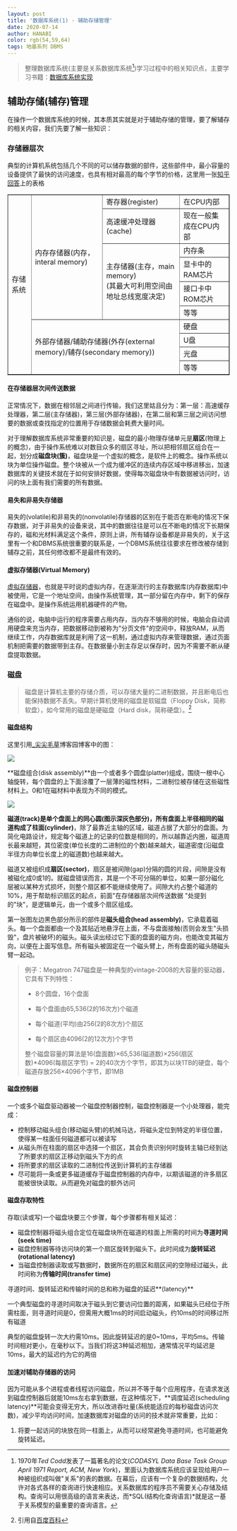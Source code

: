 ```yaml
---
layout: post
title: '数据库系统(1) - 辅助存储管理'
date: 2020-07-14
author: HANABI
color: rgb(54,59,64)
tags: 地基系列 DBMS
---
```


> 整理数据库系统(主要是关系数据库系统[^1])学习过程中的相关知识点，主要学习书籍：[数据库系统实现](https://book.douban.com/subject/4838430/)

## 辅助存储(辅存)管理

在操作一个数据库系统的时候，其本质其实就是对于辅助存储的管理，要了解辅存的相关内容，我们先要了解一些知识：

### 存储器层次

典型的计算机系统包括几个不同的可以储存数据的部件，这些部件中，最小容量的设备提供了最快的访问速度，也具有相对最高的每个字节的价格，这里用一张[知乎回答](https://www.zhihu.com/question/28445273/answer/143956523)上的表格

<table border="1">
    <tr>
        <td rowspan="10">
            存储系统
        </td>
        <td rowspan="6">
            内存存储器(内存，interal memory)
        </td>
        <td>寄存器(register)</td>
        <td>在CPU内部</td>
    </tr>
    <tr>
        <td>高速缓冲处理器(cache)</td>
        <td>现在一般集成在CPU内部</td>
    </tr>
    <tr>
        <td rowspan="4">主存储器(主存，main memory)<br>
            (其最大可利用空间由地址总线宽度决定)
        </td>
        <td>内存条</td>
    </tr>
    <tr>
        <td>显卡中的RAM芯片</td>
    </tr>
    <tr>
        <td>接口卡中ROM芯片</td>
    </tr>
    <tr>
        <td>等等</td>
    </tr>
    <tr>
        <td rowspan="4" colspan="2">外部存储器/辅助存储器(外存(external memory)/辅存(secondary memory))</td>
        <td>
            硬盘
        </td>
    </tr>
    <tr>
        <td>U盘</td>
    </tr>
    <tr>
        <td>光盘</td>
    </tr>
    <tr>
        <td>等等</td>
    </tr>
</table>


#### 在存储器层次间传送数据 

正常情况下，数据在相邻层之间进行传输，我们这里姑且分为：第一层：高速缓存处理器，第二层(主存储器)，第三层(外部存储器)，在第二层和第三层之间访问想要的数据或查找指定的位置用于存储数据会耗费大量时间。

对于理解数据库系统非常重要的知识是，磁盘的最小物理存储单元是**扇区**(物理上的概念)，由于操作系统难以对数目众多的扇区寻址，所以把相邻扇区组合在一起，划分成**磁盘块(簇)**，磁盘块是一个虚拟的概念，是软件上的概念。操作系统以块为单位操作磁盘。整个块被从一个成为缓冲区的连续内存区域中移进移出，加速数据库的关键技术就在于如何安排好数据，使得每次磁盘块中有数据被访问时，访问的块上面有我们需要的所有数据。

#### 易失和非易失存储器

易失的(volatile)和非易失的(nonvolatile)存储器的区别在于能否在断电的情况下保存数据，对于非易失的设备来说，其中的数据往往是可以在不断电的情况下长期保存的，磁和光材料满足这个条件，原则上讲，所有辅存设备都是非易失的，关于这里有一个和DBMS系统很重要的联系是，一个DBMS系统往往要求在修改被存储到辅存之前，其任何修改都不是最终有效的。

#### 虚拟存储器(Virtual Memory)

[虚拟存储器](https://baike.baidu.com/item/%E8%99%9A%E6%8B%9F%E5%86%85%E5%AD%98)，也就是平时说的虚拟内存，在逐渐流行的主存数据库(内存数据库)中被使用，它是一个地址空间，由操作系统管理，其一部分留在内存中，剩下的保存在磁盘中。是操作系统运用机器硬件的产物。

通俗的说，电脑中运行的程序需要占用内存，当内存不够用的时候，电脑会自动调用硬盘来充当内存，把数据移动到被称为"分页文件"的空间中，释放RAM，从而继续工作，内存数据库就是利用了这一机制，通过虚拟内存来管理数据，通过页面机制把需要的数据带到主存。在数据量小到主存足以保存时，因为不需要不断从硬盘提取数据。



### 磁盘

> 磁盘是计算机主要的存储介质，可以存储大量的二进制数据，并且断电后也能保持数据不丢失。早期计算机使用的磁盘是软磁盘（Floppy Disk，简称软盘），如今常用的磁盘是硬磁盘（Hard disk，简称硬盘）。[^2]

#### 磁盘结构

这里引用[_尖尖毛草](https://www.cnblogs.com/jjmcao/p/9506595.html)博客园博客中的图：

![](/assets/img/database-1.gif)

**磁盘组合(disk assembly)**由一个或者多个圆盘(platter)组成，围绕一根中心轴旋转，每个圆盘的上下面涂覆了一层薄的磁性材料，二进制位被存储在这些磁性材料上。0和1在磁材料中表现为不同的模式。



![](/assets/img/database-2.gif)	

**磁道(track)**是单个盘面上的同心圆(图示深灰色部分)，所有盘面上半径相同的磁道构成了**柱面(cylinder)**，除了最靠近主轴的区域，磁道占据了大部分的盘面。为简化电路设计，规定每个磁道上的记录的位数是相同的，所以越靠近内圈，磁道周长最来越短，其位密度(单位长度的二进制位的个数)越来越大，磁道密度(沿磁盘半径方向单位长度上的磁道数)也越来越大。

磁道又被组织成**扇区(sector)**，扇区是被间隙(gap)分隔的圆的片段，间隙是没有被磁化成0或1的。就磁盘错误而言，其是一个不可分隔的单位，如果一部分磁化层被以某种方式损坏，则整个扇区都不能继续使用了。间隙大约占整个磁道的10%，用于帮助标识扇区的起点，前面"在存储器层次间传送数据 "处提到的"块"，是逻辑单元，由一个或多个扇区组成。

第一张图左边黑色部分所示的部件是**磁头组合(head assembly)**，它承载着磁头。每一个盘面都由一个及其贴近地悬浮在上面，不与盘面接触(否则会发生"头损毁"，盘片被破坏)的磁头。磁头读出经过它下面的盘面的磁方向，也能改变其磁方向，以便在上面写信息。所有磁头被固定在一个磁头臂上，所有盘面的磁头随磁头臂一起动。

> 例子：Megatron 747磁盘是一种典型的vintage-2008的大容量的驱动器，它具有下列特性：
>
> - 8个圆盘，16个盘面
>
> - 每个盘面由65,536(2的16次方)个磁道
>
> - 每个磁道(平均)由256(2的8次方)个扇区
>
> - 每个扇区由4096(2的12次方)个字节
>
> 整个磁盘容量的算法是16(盘面数)×65,536(磁道数)×256(扇区数)*4096(每扇区字节) = 2的40次方个字节，即其为以块1TB的硬盘，每个磁道存放256×4096个字节，即1MB

#### 磁盘控制器

一个或多个磁盘驱动器被一个磁盘控制器控制，磁盘控制器是一个小处理器，能完成：

- 控制移动磁头组合(移动磁头臂)的机械马达，将磁头定位到特定的半径位置，使得某一柱面任何磁道都可以被读写
- 从磁头所在柱面的扇区中选择一个扇区，其会负责识别何时旋转主轴已经到达了所要求的扇区正移动到磁头下方的点
- 将所要求的扇区读取的二进制位传送到计算机的主存储器
- 尽可能将一条或更多磁道缓存于磁盘控制器的内存中，以期该磁道的许多扇区能被很快读取。从而避免对磁盘的额外访问

#### 磁盘存取特性

存取(读或写)一个磁盘块要三个步骤，每个步骤都有相关延迟：

- 磁盘控制器将磁头组合定位在磁盘块所在磁道的柱面上所需的时间为**寻道时间(seek time)**
- 磁盘控制器等待访问块的第一个扇区旋转到磁头下。此时间成为**旋转延迟(rotational latency)**
- 当磁盘控制器读取或写数据时，数据所在的扇区和扇区间的空隙经过磁头，此时间称为**传输时间(transfer time)**

寻道时间、旋转延迟和传输时间的总和称为磁盘的延迟**(latency)**

一个典型磁盘的寻道时间取决于磁头到它要访问位置的距离，如果磁头已经位于所需柱面，则寻道时间是0，但需用大概1ms的时间启动磁头，约10ms的时间移过所有磁道

典型的磁盘旋转一次大约需10ms。因此旋转延迟的是0~10ms，平均5ms。传输时间相对更小，在毫秒以下。当我们将这3种延迟相加，通常情况平均延迟是10ms，最大的延迟约为它的两倍

#### 加速对辅助存储器的访问

因为可能从多个进程或者线程访问磁盘，所以并不等于每个应用程序，在请求发送到磁盘控制器后就能10ms左右拿到数据，在这种情况下，**调度延迟(scheduling latency)**可能会变得无穷大，所以改进吞吐量(系统能适应的每秒磁盘访问次数)，减少平均访问时间，加速数据库对磁盘的访问的技术就非常重要，比如：

1. 将要一起访问的块放在同一柱面上，从而可以经常避免寻道时间，也可能避免旋转延迟。

[^1]: 1970年*Ted Codd*发表了一篇著名的论文(*CODASYL Data Base Task Group April 1971 Report, ACM, New York*)，里面认为数据库系统应该呈现给用户一种被组织成叫做"关系"的表的数据。在幕后，应该有一个复杂的数据结构，允许对各式各样的查询进行快速相应。关系数据库的程序员不需要关心存储及结构。查询可以用很高级的语言来表达，而*SQL(结构化查询语言)*就是这一基于关系模型的最重要的查询语言。

[^2]: 引用自[百度百科](https://baike.baidu.com/item/%E7%A3%81%E7%9B%98)